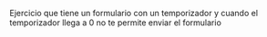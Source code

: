 Ejercicio que tiene un formulario con un temporizador y cuando el temporizador llega a 0 no te permite enviar el formulario
